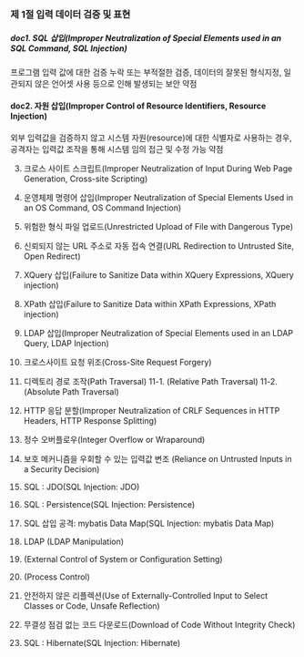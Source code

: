 ### 제 1절 입력 데이터 검증 및 표현


##### doc1. SQL 삽입(Improper Neutralization of Special Elements used in an SQL Command, SQL Injection) 
프로그램 입력 값에 대한 검증 누락 또는 부적절한 검증, 데이터의 잘못된 형식지정, 일관되지 않은 언어셋 사용 등으로 인해 발생되는 보안 약점



#### doc2. 자원 삽입(Improper Control of Resource Identifiers, Resource Injection) 
외부 입력값을 검증하지 않고 시스템 자원(resource)에 대한 식별자로 사용하는 경우, 공격자는 입력값 조작을 통해 시스템 임의 접근 및 수정 가능 약점



3. 크로스 사이트 스크립트(Improper Neutralization of Input During Web Page Generation, Cross-site Scripting) 

4. 운영체제 명령어 삽입(Improper Neutralization of Special Elements Used in an OS Command, OS Command Injection) 

5. 위험한 형식 파일 업로드(Unrestricted Upload of File with Dangerous Type) 

6. 신뢰되지 않는 URL 주소로 자동 접속 연결(URL Redirection to Untrusted Site, Open Redirect) 

7. XQuery 삽입(Failure to Sanitize Data within XQuery Expressions, XQuery injection) 

8. XPath 삽입(Failure to Sanitize Data within XPath Expressions, XPath injection)

9. LDAP 삽입(Improper Neutralization of Special Elements used in an LDAP Query, LDAP Injection) 

10. 크로스사이트 요청 위조(Cross-Site Request Forgery) 

11. 디렉토리 경로 조작(Path Traversal)
11-1. (Relative Path Traversal) 
11-2. (Absolute Path Traversal) 

12. HTTP 응답 분할(Improper Neutralization of CRLF Sequences in HTTP Headers, HTTP Response Splitting) 

13. 정수 오버플로우(Integer Overflow or Wraparound) 

14. 보호 메커니즘을 우회할 수 있는 입력값 변조 (Reliance on Untrusted Inputs in a Security Decision) 

15. SQL : JDO(SQL Injection: JDO) 

16. SQL : Persistence(SQL Injection: Persistence) 

17. SQL 삽입 공격: mybatis Data Map(SQL Injection: mybatis Data Map) 

18. LDAP (LDAP Manipulation)

19. (External Control of System or Configuration Setting) 

22. (Process Control) 

23. 안전하지 않은 리플렉션(Use of Externally-Controlled Input to Select Classes or Code, Unsafe Reflection) 

24. 무결성 점검 없는 코드 다운로드(Download of Code Without Integrity Check) 

25. SQL : Hibernate(SQL Injection: Hibernate) 